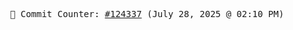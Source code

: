 <p align="center">
    <samp>
        📮 Commit Counter: <a href="https://github.com/Javascript-void0/Javascript-void0/commits/main">#124337</a> (July 28, 2025 @ 02:10 PM)
    </samp>
</p>